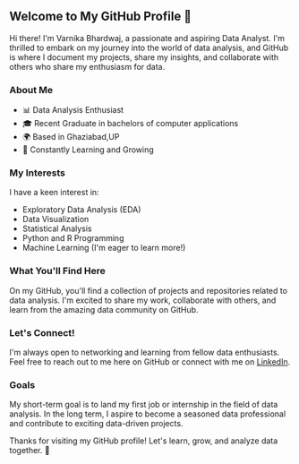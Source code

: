 ## Welcome to My GitHub Profile 👋

Hi there! I'm Varnika Bhardwaj, a passionate and aspiring Data Analyst. I'm thrilled to embark on my journey into the world of data analysis, and GitHub is where I document my projects, share my insights, and collaborate with others who share my enthusiasm for data.

### About Me

- 📊 Data Analysis Enthusiast
- 🎓 Recent Graduate in  bachelors of computer applications
- 🌍 Based in Ghaziabad,UP 
- 🌱 Constantly Learning and Growing

### My Interests

I have a keen interest in:

- Exploratory Data Analysis (EDA)
- Data Visualization
- Statistical Analysis
- Python and R Programming
- Machine Learning (I'm eager to learn more!)

### What You'll Find Here

On my GitHub, you'll find a collection of projects and repositories related to data analysis. I'm excited to share my work, collaborate with others, and learn from the amazing data community on GitHub.

### Let's Connect!

I'm always open to networking and learning from fellow data enthusiasts. Feel free to reach out to me here on GitHub or connect with me on [LinkedIn](https://www.linkedin.com/in/varnika-bhardwaj07).

### Goals 

My short-term goal is to land my first job or internship in the field of data analysis. In the long term, I aspire to become a seasoned data professional and contribute to exciting data-driven projects.


Thanks for visiting my GitHub profile! Let's learn, grow, and analyze data together. 🚀


<!---
varnika0709/varnika0709 is a ✨ special ✨ repository because its `README.md` (this file) appears on your GitHub profile.
You can click the Preview link to take a look at your changes.
--->
